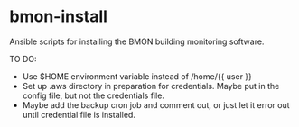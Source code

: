 # bmon-install
Ansible scripts for installing the BMON building monitoring software.

TO DO:

* Use $HOME environment variable instead of /home/{{ user }}
* Set up .aws directory in preparation for credentials.  Maybe put in the 
  config file, but not the credentials file.
* Maybe add the backup cron job and comment out, or just let it error out until
  credential file is installed.